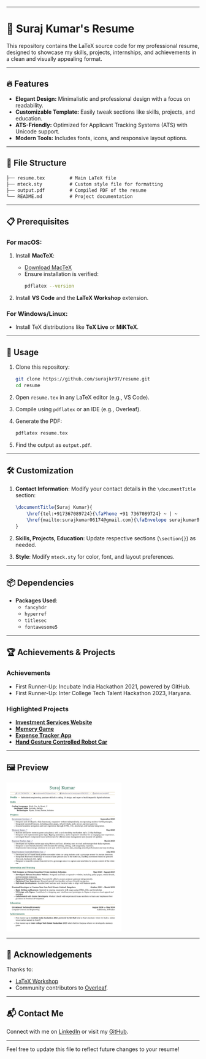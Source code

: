 
---

# 📝 Suraj Kumar's Resume

This repository contains the LaTeX source code for my professional resume, designed to showcase my skills, projects, internships, and achievements in a clean and visually appealing format.

---

## 🔥 Features

- **Elegant Design:** Minimalistic and professional design with a focus on readability.
- **Customizable Template:** Easily tweak sections like skills, projects, and education.
- **ATS-Friendly:** Optimized for Applicant Tracking Systems (ATS) with Unicode support.
- **Modern Tools:** Includes fonts, icons, and responsive layout options.

---

## 📂 File Structure

```plaintext
├── resume.tex         # Main LaTeX file
├── mteck.sty          # Custom style file for formatting
├── output.pdf         # Compiled PDF of the resume
└── README.md          # Project documentation
```

---

## 📋 Prerequisites

### For macOS:
1. Install **MacTeX**:
   - [Download MacTeX](https://tug.org/mactex/)
   - Ensure installation is verified:
     ```bash
     pdflatex --version
     ```

2. Install **VS Code** and the **LaTeX Workshop** extension.

### For Windows/Linux:
- Install TeX distributions like **TeX Live** or **MiKTeX**.

---

## 🚀 Usage

1. Clone this repository:
   ```bash
   git clone https://github.com/surajkr97/resume.git
   cd resume
   ```

2. Open `resume.tex` in any LaTeX editor (e.g., VS Code).

3. Compile using `pdflatex` or an IDE (e.g., Overleaf).

4. Generate the PDF:
   ```bash
   pdflatex resume.tex
   ```

5. Find the output as `output.pdf`.

---

## 🛠 Customization

1. **Contact Information**:
   Modify your contact details in the `\documentTitle` section:
   ```latex
   \documentTitle{Suraj Kumar}{
       \href{tel:+917367089724}{\faPhone +91 7367089724} ~ | ~
       \href{mailto:surajkumar06174@gmail.com}{\faEnvelope surajkumar06174@gmail.com}
   }
   ```

2. **Skills, Projects, Education**:
   Update respective sections (`\section{}`) as needed.

3. **Style**:
   Modify `mteck.sty` for color, font, and layout preferences.

---

## 📦 Dependencies

- **Packages Used**:
  - `fancyhdr`
  - `hyperref`
  - `titlesec`
  - `fontawesome5`

---

## 🏆 Achievements & Projects

### **Achievements**
- First Runner-Up: Incubate India Hackathon 2021, powered by GitHub.
- First Runner-Up: Inter College Tech Talent Hackathon 2023, Haryana.

### **Highlighted Projects**
- **[Investment Services Website](https://shivamsecurities.com/)**
- **[Memory Game](https://github.com/surajkr97/MemoryGame/tree/master/matchthecards)**
- **[Expense Tracker App](https://github.com/surajkr97/Expense-Tracker-App)**
- **[Hand Gesture Controlled Robot Car](https://surajkr97.hashnode.dev/exploring-the-world-of-iot-from-robo-cars-to-robo-warrior)**

---

## 🖼 Preview

<img src="Resume Preview.png" width="300">

---

## 🙌 Acknowledgements

Thanks to:
- [LaTeX Workshop](https://github.com/James-Yu/LaTeX-Workshop)
- Community contributors to [Overleaf](https://www.overleaf.com/).

---

## 📬 Contact Me

Connect with me on [LinkedIn](https://linkedin.com/in/suraj-gupta-679815215) or visit my [GitHub](https://github.com/surajkr97).

---

Feel free to update this file to reflect future changes to your resume!
